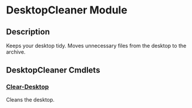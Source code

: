 # DesktopCleaner Module

## Description
Keeps your desktop tidy. Moves unnecessary files from the desktop to the archive.

[\\]: # (END DESCRIPTION)

## DesktopCleaner Cmdlets

### [Clear-Desktop](Clear-Desktop.md)
Cleans the desktop.

[\\]: # (END CMDLETS)

[\\]: # (Generated by PSDocsGenerator)
[\\]: # (https://github.com/akotu235/PSDocsGenerator)
